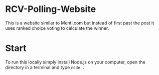 # RCV-Polling-Website
This is a website similar to Menti.com but instead of first past the post it uses ranked choice voting to calculate the winner.

# Start
To run this locally simply install Node.js on your computer, open the directory in a terminal and type `node .`
